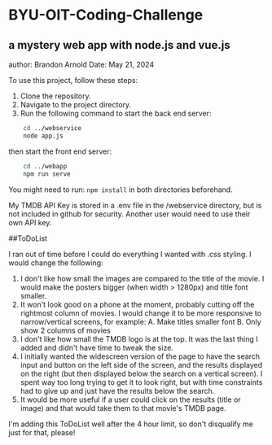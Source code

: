 # BYU-OIT-Coding-Challenge
## a mystery web app with node.js and vue.js
author: Brandon Arnold
Date: May 21, 2024

To use this project, follow these steps:

1. Clone the repository.
2. Navigate to the project directory.
3. Run the following command to start the back end server:

```bash
    cd ../webservice
    node app.js
```

then start the front end server:

```bash
    cd ../webapp
    npm run serve
```
You might need to run:
```npm install```
in both directories beforehand.

My TMDB API Key is stored in a .env file in the /webservice directory, but is not included in github for security. Another user would need to use their own API key.


##ToDoList

I ran out of time before I could do everything I wanted with .css styling. I would change the following:
1. I don't like how small the images are compared to the title of the movie. I would make the posters bigger (when width > 1280px) and title font smaller.
2. It won't look good on a phone at the moment, probably cutting off the rightmost column of movies. I would change it to be more responsive to narrow/vertical screens, for example:
    A. Make titles smaller font
    B. Only show 2 columns of movies
3. I don't like how small the TMDB logo is at the top. It was the last thing I added and didn't have time to tweak the size.
4. I initially wanted the widescreen version of the page to have the search input and button on the left side of the screen, and the results displayed on the right (but then displayed below the search on a vertical screen). I spent way too long trying to get it to look right, but with time constraints had to give up and just have the results below the search.
5. It would be more useful if a user could click on the results (title or image) and that would take them to that movie's TMDB page.

I'm adding this ToDoList well after the 4 hour limit, so don't disqualify me just for that, please!